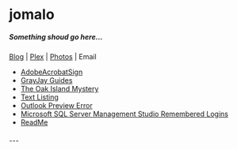 # <a name="top"></a> jomalo  <!--Top navigation Anchor-->  

##### Something shoud go here...

<a href="http://jomalo.com/" target="_blank">Blog</a> | [Plex](plex/Introduction-to-PLEX.md) | <a href="https://jomalo.com/photos/" target="_blank">Photos</a> | Email  

- [AdobeAcrobatSign](AdobeAcrobatSign/AdobeAcrobatSign.html)  
- [GrayJay Guides](2021-11-29-13-40-45-GrayJay-Guide.md)  
- [The Oak Island Mystery](2019-11-23-00-06-25-the-oak-island-mystery.md)  
- [Text Listing](2019-12-22-00-00-00-text-listing.md)  
- [Outlook Preview Error](2019-12-22-00-00-02-outlook-preview-error.md)  
- [Microsoft SQL Server Management Studio Remembered Logins](2019-12-22-00-00-01-mssms-remembered-logins.md)  
- [ReadMe](README.md)  


###### ---  

<!-- - [&uarr;](#top)  
- <a href="javascript:javascript:history.go(-1)">Back</a> 
- [Home](https://danmcmullen.github.io) 

danmcmullen.github.io

[<font size="6">&larr;</font>](../../ConfigurationNotes.html#general)  [<font size="6">&uarr;</font>](#top) [<font size="7">&#8962;</font>](../../ConfigurationNotes.html)-->

